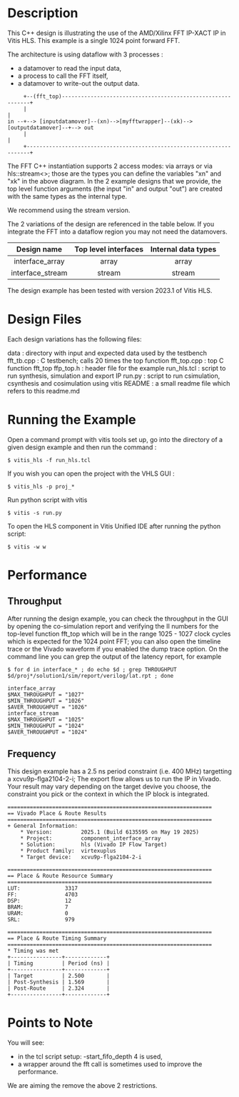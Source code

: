 Description
===========

This C++ design is illustrating the use of the AMD/Xilinx FFT IP-XACT IP in Vitis HLS. This example is a single 1024 point forward FFT.

The architecture is using dataflow with 3 processes : 
* a datamover to read the input data,
* a process to call the FFT itself,
* a datamover to write-out the output data. 

```
     +--(fft_top)------------------------------------------------------------+
     |                                                                       |
in --+--> [inputdatamover]--(xn)-->[myfftwrapper]--(xk)-->[outputdatamover]--+--> out
     |                                                                       |
     +-----------------------------------------------------------------------+
```

The FFT C++ instantiation supports 2 access modes: via arrays or via hls::stream<>; those are the types you can define the variables "xn" and "xk" in the above diagram. In the 2 example designs that we provide, the top level function arguments (the input "in" and output "out") are created with the same types as the internal type. 

We recommend using the stream version.

The 2 variations of the design are referenced in the table below. If you integrate the FFT into a dataflow region you may not need the datamovers.


|   Design name    | Top level interfaces | Internal data types |
|:----------------:|:--------------------:|:-------------------:|
| interface_array  |         array        |         array       |
| interface_stream |        stream        |        stream       |

The design example has been tested with version 2023.1 of Vitis HLS.

Design Files
============
Each design variations has the following files:

data        : directory with input and expected data used by the testbench
fft_tb.cpp  : C testbench; calls 20 times the top function
fft_top.cpp : top C function fft_top
ffp_top.h   : header file for the example 
run_hls.tcl : script to run synthesis, simulation and export IP
run.py	    : script to run csimulation, csynthesis and cosimulation using vitis
README      : a small readme file which refers to this readme.md

Running the Example
===================
Open a command prompt with vitis tools set up, go into the directory of a given design example and then run the command : 
```
$ vitis_hls -f run_hls.tcl
```
If you wish you can open the project with the VHLS GUI :
```
$ vitis_hls -p proj_*
```
Run python script with vitis
```
$ vitis -s run.py
```
To open the HLS component in Vitis Unified IDE after running the python script:
```
$ vitis -w w
```


Performance
===========

## Throughput
After running the design example, you can check the throughput in the GUI by opening the co-simulation report and verifying the II numbers for the top-level function fft_top which will be in the range 1025 - 1027 clock cycles which is expected for the 1024 point FFT; you can also open the timeline trace or the Vivado waveform if you enabled the dump trace option.
On the command line you can grep the output of the latency report, for example 
```
$ for d in interface_* ; do echo $d ; grep THROUGHPUT $d/proj*/solution1/sim/report/verilog/lat.rpt ; done

interface_array
$MAX_THROUGHPUT = "1027"
$MIN_THROUGHPUT = "1026"
$AVER_THROUGHPUT = "1026"
interface_stream
$MAX_THROUGHPUT = "1025"
$MIN_THROUGHPUT = "1024"
$AVER_THROUGHPUT = "1024"
```

## Frequency
This design example has a 2.5 ns period constraint (i.e. 400 MHz) targetting a xcvu9p-flga2104-2-i; The export flow allows us to run the IP in Vivado. 
Your result may vary depending on the target devive you choose, the constraint you pick or the context in which the IP block is integrated.

```
================================================================
== Vivado Place & Route Results
================================================================
+ General Information:
    * Version:         2025.1 (Build 6135595 on May 19 2025)
    * Project:         component_interface_array
    * Solution:        hls (Vivado IP Flow Target)
    * Product family:  virtexuplus
    * Target device:   xcvu9p-flga2104-2-i

================================================================
== Place & Route Resource Summary
================================================================
LUT:              3317
FF:               4703
DSP:              12
BRAM:             7
URAM:             0
SRL:              979

================================================================
== Place & Route Timing Summary
================================================================
* Timing was met
+----------------+-------------+
| Timing         | Period (ns) |
+----------------+-------------+
| Target         | 2.500       |
| Post-Synthesis | 1.569       |
| Post-Route     | 2.324       |
+----------------+-------------+
```

Points to Note 
===============
You will see:
- in the tcl script setup: -start_fifo_depth 4 is used,
- a wrapper around the fft call is sometimes used to improve the performance.

We are aiming the remove the above 2 restrictions.
